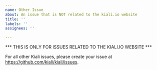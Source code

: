 ```yaml
---
name: Other Issue
about: An issue that is NOT related to the kiali.io website
title: ''
labels: ''
assignees: ''

---
```


*** THIS IS ONLY FOR ISSUES RELATED TO THE KIALI.IO WEBSITE ***

For all other Kiali issues, please create your issue at https://github.com/kiali/kiali/issues.
